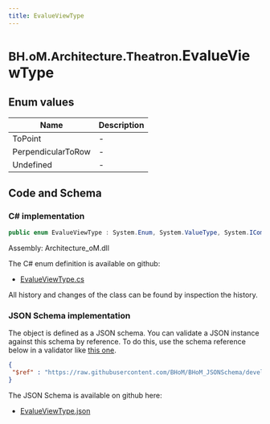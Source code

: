 ```yaml
---
title: EvalueViewType
---
```


# <small>BH.oM.Architecture.Theatron.</small>**EvalueViewType**



## Enum values

| Name            | Description                                                    |
|-----------------|----------------------------------------------------------------|
| ToPoint |  -  |
| PerpendicularToRow |  -  |
| Undefined |  -  |


## Code and Schema

### C# implementation

``` C# title="C#"
public enum EvalueViewType : System.Enum, System.ValueType, System.IComparable, System.ISpanFormattable, System.IFormattable, System.IConvertible
```

Assembly: Architecture_oM.dll

The C# enum definition is available on github:

- [EvalueViewType.cs](https://github.com/BHoM/BHoM/blob/develop/Architecture_oM/Theatron\Enums\EvalueViewType.cs)

All history and changes of the class can be found by inspection the history.
### JSON Schema implementation

The object is defined as a JSON schema. You can validate a JSON instance against this schema by reference. To do this, use the schema reference below in a validator like [this one](https://www.jsonschemavalidator.net/).

``` json title="JSON Schema"
{
 "$ref" : "https://raw.githubusercontent.com/BHoM/BHoM_JSONSchema/develop/Architecture_oM/Theatron/EvalueViewType.json"
}
```

The JSON Schema is available on github here:

- [EvalueViewType.json](https://github.com/BHoM/BHoM_JSONSchema/blob/develop/Architecture_oM/Theatron/EvalueViewType.json)
